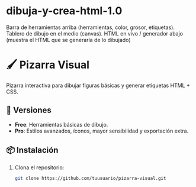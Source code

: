 # dibuja-y-crea-html-1.0
Barra de herramientas arriba (herramientas, color, grosor, etiquetas).  Tablero de dibujo en el medio (canvas).  HTML en vivo / generador abajo (muestra el HTML que se generaría de lo dibujado)
# 🖌️ Pizarra Visual

Pizarra interactiva para dibujar figuras básicas y generar etiquetas HTML + CSS.

## 🚀 Versiones
- **Free**: Herramientas básicas de dibujo.
- **Pro**: Estilos avanzados, íconos, mayor sensibilidad y exportación extra.

## 📦 Instalación
1. Clona el repositorio:
   ```bash
   git clone https://github.com/tuusuario/pizarra-visual.git
